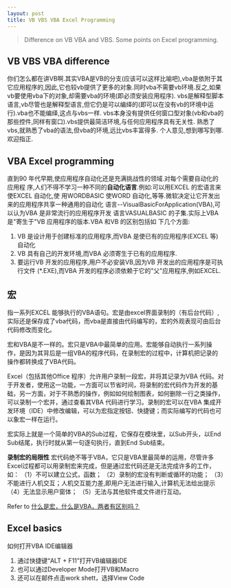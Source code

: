 ```yaml
---
layout: post
title: VB VBS VBA Excel Programming
---
```


> Difference on VB VBA and VBS. Some points on Excel programming.

## VB VBS VBA difference

你们怎么都在讲VB啊.其实VBA是VB的分支(应该可以这样比喻吧),vba是依附于其它应用程序的,因此,它也较vb提供了更多的对象.同时vba不需要vb环境.反之,如果vb要使用vba下的对象,却需要vba的环境(即必须安装应用程序).
vbs是解释型脚本语言,vb尽管也是解释型语言,但它仍是可以编绎的(即可以在没有vb的环境中运行).vba也不能编绎,这点与vbs一样.
vbs本身没有提供任何窗口型对象(vb和vba的那些控件,同样有窗口).vbs提供最简洁环境,与任何应用程序具有无关性.
熟悉了vbs,就熟悉了vba的语法,但vba的环境,远比vbs丰富得多.
个人意见,想到哪写到哪.欢迎指正.

## VBA Excel programming
直到90 年代早期,使应用程序自动化还是充满挑战性的领域.对每个需要自动化的应用程
序,人们不得不学习一种不同的**自动化语言**.例如:可以用EXCEL 的宏语言来使EXCEL 自动化,使
用WORDBASIC 使WORD 自动化,等等.微软决定让它开发出来的应用程序共享一种通用的自动化
语言--VisualBasicForApplication(VBA),可以认为VBA 是非常流行的应用程序开发
语言VASUALBASIC 的子集.实际上VBA 是"寄生于"VB 应用程序的版本.VBA 和VB 的区别包括如
下几个方面:

1. VB 是设计用于创建标准的应用程序,而VBA 是使已有的应用程序(EXCEL 等)自动化
2. VB 具有自己的开发环境,而VBA 必须寄生于已有的应用程序.
3. 要运行VB 开发的应用程序,用户不必安装VB,因为VB 开发出的应用程序是可执行文件
(*.EXE),而VBA 开发的程序必须依赖于它的"父"应用程序,例如EXCEL.

## 宏

指一系列EXCEL 能够执行的VBA语句。宏是由excel界面录制的（有后台代码）,实际还是保存成了vba代码，而vba是直接由代码编写的，宏的外观表现可由后台代码修改而变化。

宏和VBA是不一样的。宏只是VBA中最简单的应用。宏能够自动执行一系列操作，是因为其背后是一组VBA的程序代码，在录制宏的过程中，计算机把记录的操作都转换成了VBA代码。

Excel（包括其他Office 程序）允许用户录制一段宏，并将其记录为VBA 代码。对于开发者，使用这一功能，一方面可以节省时间，将录制的宏代码作为开发的基础，另一方面，对于不熟悉的操作，例如如何绘制图表，如何删除一行之类操作，可以录制一个宏并，通过查看其VBA 代码进行学习。录制的宏可以在VBA 集成开发环境（IDE）中修改编辑，可以为宏指定按钮、快捷键；而实际编写的代码也可以象宏一样在运行。

宏实际上就是一个简单的VBA的Sub过程，它保存在模块里，以Sub开头，以End Sub结尾，执行时就从第一句逐句执行，直到End Sub结束。

**录制宏的局限性**
 宏代码绝不等于VBA，它只是VBA里最简单的运用，尽管许多Excel过程都可以用录制宏来完成，但是通过宏代码还是无法完成许多的工作，如：
（1）不可以建立公式，函数；
（2）录制的宏没有判断或循环的功能；
（3）不能进行人机交互；人机交互能力差,即用户无法进行输入,计算机无法给出提示
（4）无法显示用户窗体；
（5）无法与其他软件或文件进行互动。

Refer to [什么是宏，什么是VBA，两者有区别吗？](http://t.excelhome.net/forum.php?mod=viewthread&tid=4172&highlight=&page=2)


## Excel basics

如何打开VBA IDE编辑器

1. 通过快捷键“ALT + F11”打开VB编辑器IDE
2. 也可以通过Developer Mode打开VB和Macro
3. 还可以在邮件点击work shett，选择View Code